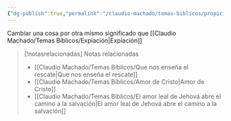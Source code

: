 ```yaml
---
{"dg-publish":true,"permalink":"/claudio-machado/temas-biblicos/propiciacion/","title":"Propiciación","tags":["Jesús","rescate"]}
---
```


Cambiar una cosa por otra mismo significado que [[Claudio Machado/Temas Bíblicos/Expiación\|Expiación]]



> [!notasrelacionadas] Notas relacionadas
> - [[Claudio Machado/Temas Bíblicos/Que nos enseña el rescate\|Que nos enseña el rescate]]
> - [[Claudio Machado/Temas Bíblicos/Amor de Cristo\|Amor de Cristo]]
> - [[Claudio Machado/Temas Bíblicos/El amor leal de Jehová abre el camino a la salvación\|El amor leal de Jehová abre el camino a la salvación]]

